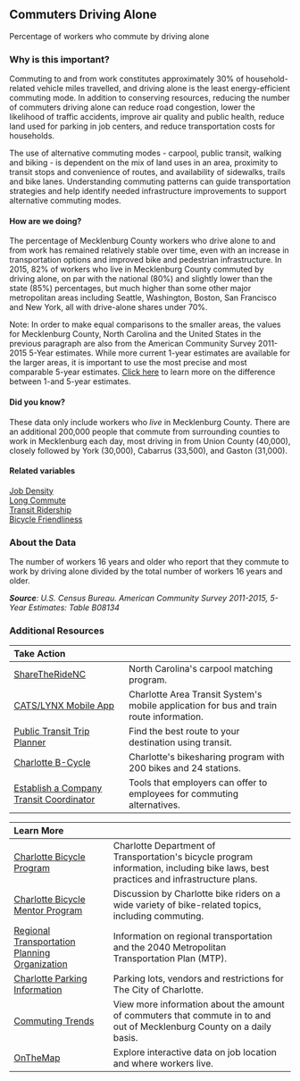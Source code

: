 ## Commuters Driving Alone
Percentage of workers who commute by driving alone 

### Why is this important?
Commuting to and from work constitutes approximately 30% of household-related vehicle miles travelled, and driving alone is the least energy-efficient commuting mode. In addition to conserving resources, reducing the number of commuters driving alone can reduce road congestion, lower the likelihood of traffic accidents, improve air quality and public health, reduce land used for parking in job centers, and reduce transportation costs for households. 
 
The use of alternative commuting modes - carpool, public transit, walking and biking - is dependent on the mix of land uses in an area, proximity to transit stops and convenience of routes, and availability of sidewalks, trails and bike lanes. Understanding commuting patterns can guide transportation strategies and help identify needed infrastructure improvements to support alternative commuting modes.

#### How are we doing?
The percentage of Mecklenburg County workers who drive alone to and from work has remained relatively stable over time, even with an increase in transportation options and improved bike and pedestrian infrastructure. In 2015, 82% of workers who live in Mecklenburg County commuted by driving alone, on par with the national (80%) and slightly lower than the state (85%) percentages, but much higher than some other major metropolitan areas including Seattle, Washington, Boston, San Francisco and New York, all with drive-alone shares under 70%.

Note: In order to make equal comparisons to the smaller areas, the values for Mecklenburg County, North Carolina and the United States in the previous paragraph are also from the American Community Survey 2011-2015 5-Year estimates. While more current 1-year estimates are available for the larger areas, it is important to use the most precise and most comparable 5-year estimates. [Click here]( http://www.census.gov/programs-surveys/acs/guidance/estimates.html/) to learn more on the difference between 1-and 5-year estimates.

#### Did you know?
These data only include workers who *live* in Mecklenburg County. There are an additional 200,000 people that commute from surrounding counties to work in Mecklenburg each day, most driving in from Union County (40,000), closely followed by York (30,000), Cabarrus (33,500), and Gaston (31,000). 

#### Related variables
<a href="javascript:void(0)" onclick="model.metricId = 'm75'">Job Density</a>  
<a href="javascript:void(0)" onclick="model.metricId = 'm33'">Long Commute</a>  
<a href="javascript:void(0)" onclick="model.metricId = 'm44'">Transit Ridership</a>  
<a href="javascript:void(0)" onclick="model.metricId = 'm34'">Bicycle Friendliness</a>  

### About the Data
The number of workers 16 years and older who report that they commute to work by driving alone divided by the total number of workers 16 years and older. 

_**Source**: U.S. Census Bureau. American Community Survey <span tabindex="1000" class="meta-definition" data-toggle="popover" data-title="Why 2011-2015 not 2015?" data-content="Data labeled 2011-2015 describe average conditions reported through the American Community Survey (ACS) during the period of January 2011 through December 2015. The Census collects ACS data from only a small sample of households every month. For reliable small-area estimates, the Census compiles five years of ACS data, which are used in the Quality of Life Explorer.">2011-2015</span>, 5-Year Estimates: Table B08134_

### Additional Resources
|Take Action |  |
|:- | :- |
|[ShareTheRideNC](https://www.sharetheridenc.org/Public/Home.aspx) | North Carolina's carpool matching program.
|[CATS/LYNX Mobile App](http://charlottenc.gov/cats/bus/Pages/realtime-app.aspx) |Charlotte Area Transit System's mobile application for bus and train route information.
|[Public Transit Trip Planner](http://tripplanner.ridetransit.org/) | Find the best route to your destination using transit.
|[Charlotte B-Cycle](https://charlotte.bcycle.com/) | Charlotte's bikesharing program with 200 bikes and 24 stations.
|[Establish a Company Transit Coordinator ](http://charlottenc.gov/cats/commuting/etc/Pages/default.aspx) | Tools that employers can offer to employees for commuting alternatives.

|Learn More | |
|:- | :- |
|[Charlotte Bicycle Program](http://bike.charmeck.org) | Charlotte Department of Transportation's bicycle program information, including bike laws, best practices and infrastructure plans.
|[Charlotte Bicycle Mentor Program](http://groups.google.com/group/bikementor) |Discussion by Charlotte bike riders on a wide variety of bike-related topics, including commuting.
|[Regional Transportation Planning Organization](http://www.crtpo.org/) |Information on regional transportation and the 2040 Metropolitan Transportation Plan (MTP).
|[Charlotte Parking Information](http://charlottenc.gov/Transportation/CDOTServices/Pages/Park-It!.aspx) | Parking lots, vendors and restrictions for The City of Charlotte.
|[Commuting Trends](https://charlottechamber.com/news/2015/08/20/chamber-news/census-reveals-new-commute-data/)|View more information about the amount of commuters that commute in to and out of Mecklenburg County on a daily basis. 
|[OnTheMap](http://onthemap.ces.census.gov/) |Explore interactive data on job location and where workers live.
